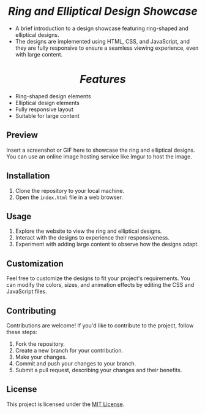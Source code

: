<h1 align="center"><i> Ring and Elliptical Design Showcase</i></h1>

- A brief introduction to a design showcase featuring ring-shaped and elliptical designs.
- The designs are implemented using HTML, CSS, and JavaScript, and they are fully responsive to ensure a seamless viewing experience, even with large content.

<h1 align="center"><i> Features</i></h1>

- Ring-shaped design elements
- Elliptical design elements
- Fully responsive layout
- Suitable for large content

## Preview

Insert a screenshot or GIF here to showcase the ring and elliptical designs. You can use an online image hosting service like Imgur to host the image.

## Installation

1. Clone the repository to your local machine.
2. Open the `index.html` file in a web browser.

## Usage

1. Explore the website to view the ring and elliptical designs.
2. Interact with the designs to experience their responsiveness.
3. Experiment with adding large content to observe how the designs adapt.

## Customization

Feel free to customize the designs to fit your project's requirements. You can modify the colors, sizes, and animation effects by editing the CSS and JavaScript files.

## Contributing

Contributions are welcome! If you'd like to contribute to the project, follow these steps:

1. Fork the repository.
2. Create a new branch for your contribution.
3. Make your changes.
4. Commit and push your changes to your branch.
5. Submit a pull request, describing your changes and their benefits.

## License

This project is licensed under the [MIT License](LICENSE).

